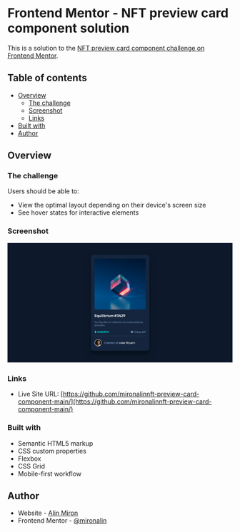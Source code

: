 # Frontend Mentor - NFT preview card component solution

This is a solution to the [NFT preview card component challenge on Frontend Mentor](https://www.frontendmentor.io/challenges/nft-preview-card-component-SbdUL_w0U).

## Table of contents

- [Overview](#overview)
  - [The challenge](#the-challenge)
  - [Screenshot](#screenshot)
  - [Links](#links)
- [Built with](#built-with)
- [Author](#author)

## Overview

### The challenge

Users should be able to:

- View the optimal layout depending on their device's screen size
- See hover states for interactive elements

### Screenshot

![](./screenshot.png)

### Links

- Live Site URL: [https://github.com/mironalinnft-preview-card-component-main/](https://github.com/mironalinnft-preview-card-component-main/)

### Built with

- Semantic HTML5 markup
- CSS custom properties
- Flexbox
- CSS Grid
- Mobile-first workflow

## Author

- Website - [Alin Miron](https://github.com/mironalin)
- Frontend Mentor - [@mironalin](https://www.frontendmentor.io/profile/mironalin)
